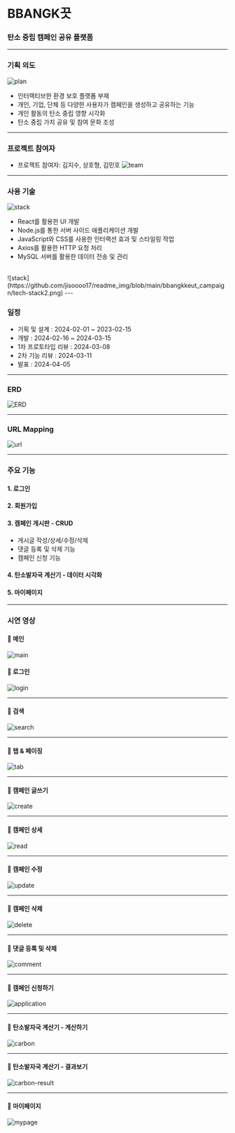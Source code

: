 ﻿# BBANGK끗
<!-- * readme 작성요령: https://velog.io/@gmlstjq123/Readme.md-%ED%8C%8C%EC%9D%BC-%EC%9E%91%EC%84%B1%EB%B2%95 -->
### 탄소 중립 캠페인 공유 플랫폼


---

### 기획 의도
![plan](https://github.com/jisoooo17/readme_img/blob/main/bbangkkeut_campaign/intro.png)
* 인터랙티브한 환경 보호 플랫폼 부재
* 개인, 기업, 단체 등 다양한 사용자가 캠페인을 생성하고 공유하는 기능
* 개인 활동의 탄소 중립 영향 시각화
* 탄소 중립 가치 공유 및 참여 문화 조성

---


### 프로젝트 참여자
* 프로젝트 참여자: 김지수, 상호형, 김민호
![team](https://github.com/jisoooo17/readme_img/blob/main/bbangkkeut_campaign/introduce-teamm.png) 

---

### 사용 기술
![stack](https://github.com/jisoooo17/readme_img/blob/main/bbangkkeut_campaign/tech-stack.png)

* React를 활용한 UI 개발
* Node.js를 통한 서버 사이드 애플리케이션 개발
* JavaScript와 CSS를 사용한 인터랙션 효과 및 스타일링 작업
* Axios를 활용한 HTTP 요청 처리
* MySQL 서버를 활용한 데이터 전송 및 관리


<br>
![stack](https://github.com/jisoooo17/readme_img/blob/main/bbangkkeut_campaign/tech-stack2.png)
--- 

### 일정
* 기획 및 설계 : 2024-02-01 ~ 2023-02-15
* 개발 : 2024-02-16 ~ 2024-03-15
* 1차 프로토타입 리뷰 : 2024-03-08
* 2차 기능 리뷰 : 2024-03-11
* 발표 : 2024-04-05

--- 

### ERD
![ERD](https://github.com/jisoooo17/readme_img/blob/main/bbangkkeut_campaign/erd.png)

--- 

### URL Mapping
![url](https://github.com/jisoooo17/readme_img/blob/main/bbangkkeut_campaign/urlmapping.png)

---

### 주요 기능
#### 1. 로그인
#### 2. 회원가입
#### 3. 캠페인 게시판 - CRUD
  * 게시글 작성/상세/수정/삭제 
  * 댓글 등록 및 삭제 기능
  * 캠페인 신청 기능
#### 4. 탄소발자국 계산기 - 데이터 시각화
#### 5. 마이페이지

---

### 시연 영상
#### 🌱 메인
![main](https://github.com/jisoooo17/readme_img/blob/main/bbangkkeut_campaign/main.gif)


#### 🌱 로그인
![login](https://github.com/jisoooo17/readme_img/blob/main/bbangkkeut_campaign/login.gif)


---


#### 🌱 검색
![search](https://github.com/jisoooo17/readme_img/blob/main/bbangkkeut_campaign/search.gif)


---


#### 🌱 탭 & 페이징
![tab](https://github.com/jisoooo17/readme_img/blob/main/bbangkkeut_campaign/tab.gif)


---


#### 🌱 캠페인 글쓰기
![create](https://github.com/jisoooo17/readme_img/blob/main/bbangkkeut_campaign/create.gif)


---


#### 🌱 캠페인 상세
![read](https://github.com/jisoooo17/readme_img/blob/main/bbangkkeut_campaign/read.gif)


---


#### 🌱 캠페인 수정
![update](https://github.com/jisoooo17/readme_img/blob/main/bbangkkeut_campaign/update.gif)


---


#### 🌱 캠페인 삭제
![delete](https://github.com/jisoooo17/readme_img/blob/main/bbangkkeut_campaign/delete.gif)


---


#### 🌱 댓글 등록 및 삭제
![comment](https://github.com/jisoooo17/readme_img/blob/main/bbangkkeut_campaign/comment.gif)


---
#### 🌱 캠페인 신청하기
![application](https://github.com/jisoooo17/readme_img/blob/main/bbangkkeut_campaign/application.gif)


---
#### 🌱 탄소발자국 계산기 - 계산하기
![carbon](https://github.com/jisoooo17/readme_img/blob/main/bbangkkeut_campaign/carbon.gif)


---
#### 🌱 탄소발자국 계산기 - 결과보기
![carbon-result](https://github.com/jisoooo17/readme_img/blob/main/bbangkkeut_campaign/carbon-result.gif)



--- 
#### 🌱 마이페이지
![mypage](https://github.com/jisoooo17/readme_img/blob/main/bbangkkeut_campaign/mypage.gif)

